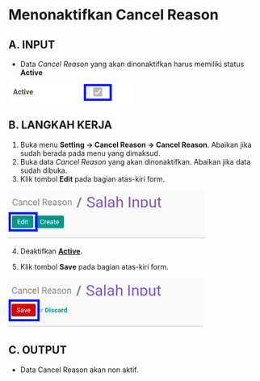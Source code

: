 # Menonaktifkan Cancel Reason

## A. INPUT

* Data *Cancel Reason* yang akan dinonaktifkan harus memiliki status **Active**

![](../img/cancel-reason/status-input-cancel-reason-active.png)

## B. LANGKAH KERJA

1. Buka menu **Setting -> Cancel Reason -> Cancel Reason**. Abaikan jika sudah berada pada menu yang dimaksud.
2. Buka data *Cancel Reason* yang akan dinonaktifkan. Abaikan jika data sudah dibuka.
3. Klik tombol **Edit** pada bagian atas-kiri form.

![](../img/cancel-reason/tombol-edit.png)

4. Deaktifkan **[Active](./penjelasan.md#field-active)**.

5. Klik tombol **Save** pada bagian atas-kiri form.

![](../img/cancel-reason/tombol-save-modifikasi.png)

## C. OUTPUT

* Data Cancel Reason akan non aktif.
